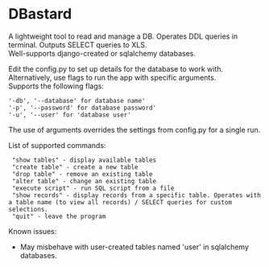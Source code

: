# DBastard
A lightweight tool to read and manage a DB. Operates DDL queries in terminal. Outputs SELECT queries to XLS.  
Well-supports django-created or sqlalchemy databases.  

Edit the config.py to set up details for the database to work with. Alternatively, use flags to run the app with specific arguments.  
Supports the following flags:
```
'-db', '--database' for database name'
'-p', '--password' for database password'
'-u', '--user' for 'database user'
```
The use of arguments overrides the settings from config.py for a single run.  

List of supported commands:
```
 "show tables" - display available tables
 "create table" - create a new table
 "drop table" - remove an existing table
 "alter table" - change an existing table
 "execute script" - run SQL script from a file
 "show records" - display records from a specific table. Operates with a table name (to view all records) / SELECT queries for custom selections.
 "quit" - leave the program
```

Known issues:  
 - May misbehave with user-created tables named 'user' in sqlalchemy databases.  
